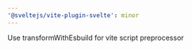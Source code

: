 ```yaml
---
'@sveltejs/vite-plugin-svelte': minor
---
```


Use transformWithEsbuild for vite script preprocessor
